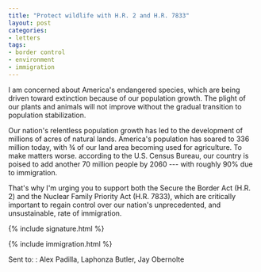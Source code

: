 ```yaml
---
title: "Protect wildlife with H.R. 2 and H.R. 7833"
layout: post
categories:
- letters
tags:
- border control
- environment
- immigration
---
```


I am concerned about America's endangered species, which are being driven toward extinction because of our population growth. The plight of our plants and animals will not improve without the gradual transition to population stabilization.

Our nation's relentless population growth has led to the development of millions of acres of natural lands. America's population has soared to 336 million today, with ¾ of our land area becoming used for agriculture. To make matters worse. according to the U.S. Census Bureau, our country is poised to add another 70 million people by 2060 --- with roughly 90% due to immigration.

That's why I'm urging you to support both the Secure the Border Act (H.R. 2) and the Nuclear Family Priority Act (H.R. 7833), which are critically important to regain control over our nation's unprecedented, and unsustainable, rate of immigration.

{% include signature.html %}

{% include immigration.html %}

Sent to:
: Alex Padilla, Laphonza Butler, Jay Obernolte
